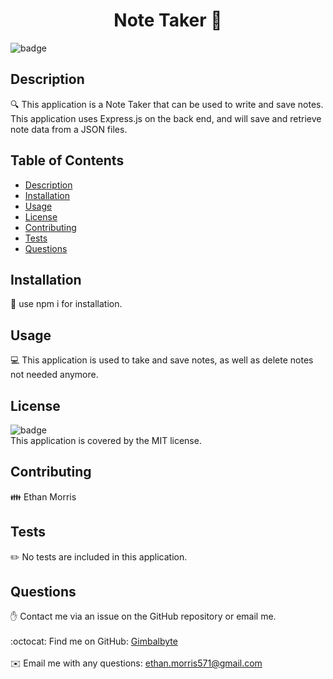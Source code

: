 
<h1 align="center">Note Taker 👋</h1>

![badge](https://img.shields.io/badge/license-MIT-brightgreen)<br />
## Description
🔍 This application is a Note Taker that can be used to write and save notes. This application uses Express.js on the back end, and will save and retrieve note data from a JSON files.
## Table of Contents
- [Description](#description)
- [Installation](#installation)
- [Usage](#usage)
- [License](#license)
- [Contributing](#contributing)
- [Tests](#tests)
- [Questions](#questions)
## Installation
💾 use npm i for installation.
## Usage
💻 This application is used to take and save notes, as well as delete notes not needed anymore. 
## License
![badge](https://img.shields.io/badge/license-MIT-brightgreen)
<br />
This application is covered by the MIT license. 
## Contributing
👪 Ethan Morris
## Tests
✏️ No tests are included in this application.
## Questions
✋ Contact me via an issue on the GitHub repository or email me.<br />
<br />
:octocat: Find me on GitHub: [Gimbalbyte](https://github.com/Gimbalbyte)<br />
<br />
✉️ Email me with any questions: ethan.morris571@gmail.com<br /><br />